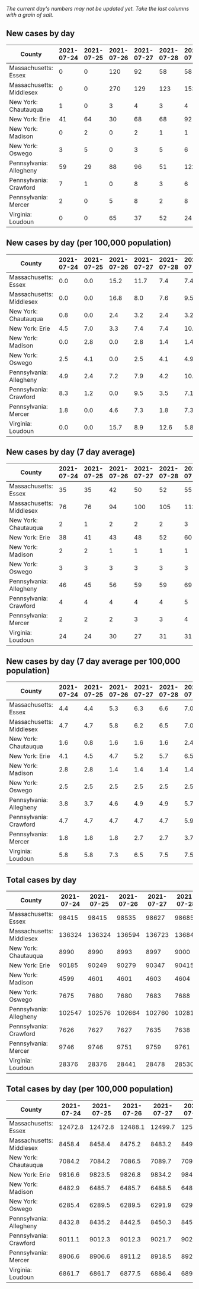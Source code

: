 _The current day's numbers may not be updated yet. Take the last columns with a grain of salt._
## New cases by day

| County | 2021-07-24 | 2021-07-25 | 2021-07-26 | 2021-07-27 | 2021-07-28 | 2021-07-29 | 2021-07-30 |
| --- | --- | --- | --- | --- | --- | --- | --- |
| Massachusetts: Essex | 0 | 0 | 120 | 92 | 58 | 58 |  |
| Massachusetts: Middlesex | 0 | 0 | 270 | 129 | 123 | 153 |  |
| New York: Chautauqua | 1 | 0 | 3 | 4 | 3 | 4 |  |
| New York: Erie | 41 | 64 | 30 | 68 | 68 | 92 |  |
| New York: Madison | 0 | 2 | 0 | 2 | 1 | 1 |  |
| New York: Oswego | 3 | 5 | 0 | 3 | 5 | 6 |  |
| Pennsylvania: Allegheny | 59 | 29 | 88 | 96 | 51 | 122 | 125 |
| Pennsylvania: Crawford | 7 | 1 | 0 | 8 | 3 | 6 | 2 |
| Pennsylvania: Mercer | 2 | 0 | 5 | 8 | 2 | 8 | 4 |
| Virginia: Loudoun | 0 | 0 | 65 | 37 | 52 | 24 | 46 |

## New cases by day (per 100,000 population)

| County | 2021-07-24 | 2021-07-25 | 2021-07-26 | 2021-07-27 | 2021-07-28 | 2021-07-29 | 2021-07-30 |
| --- | --- | --- | --- | --- | --- | --- | --- |
| Massachusetts: Essex | 0.0 | 0.0 | 15.2 | 11.7 | 7.4 | 7.4 |  |
| Massachusetts: Middlesex | 0.0 | 0.0 | 16.8 | 8.0 | 7.6 | 9.5 |  |
| New York: Chautauqua | 0.8 | 0.0 | 2.4 | 3.2 | 2.4 | 3.2 |  |
| New York: Erie | 4.5 | 7.0 | 3.3 | 7.4 | 7.4 | 10.0 |  |
| New York: Madison | 0.0 | 2.8 | 0.0 | 2.8 | 1.4 | 1.4 |  |
| New York: Oswego | 2.5 | 4.1 | 0.0 | 2.5 | 4.1 | 4.9 |  |
| Pennsylvania: Allegheny | 4.9 | 2.4 | 7.2 | 7.9 | 4.2 | 10.0 | 10.3 |
| Pennsylvania: Crawford | 8.3 | 1.2 | 0.0 | 9.5 | 3.5 | 7.1 | 2.4 |
| Pennsylvania: Mercer | 1.8 | 0.0 | 4.6 | 7.3 | 1.8 | 7.3 | 3.7 |
| Virginia: Loudoun | 0.0 | 0.0 | 15.7 | 8.9 | 12.6 | 5.8 | 11.1 |

## New cases by day (7 day average)

| County | 2021-07-24 | 2021-07-25 | 2021-07-26 | 2021-07-27 | 2021-07-28 | 2021-07-29 | 2021-07-30 |
| --- | --- | --- | --- | --- | --- | --- | --- |
| Massachusetts: Essex | 35 | 35 | 42 | 50 | 52 | 55 |  |
| Massachusetts: Middlesex | 76 | 76 | 94 | 100 | 105 | 113 |  |
| New York: Chautauqua | 2 | 1 | 2 | 2 | 2 | 3 |  |
| New York: Erie | 38 | 41 | 43 | 48 | 52 | 60 |  |
| New York: Madison | 2 | 2 | 1 | 1 | 1 | 1 |  |
| New York: Oswego | 3 | 3 | 3 | 3 | 3 | 3 |  |
| Pennsylvania: Allegheny | 46 | 45 | 56 | 59 | 59 | 69 | 81 |
| Pennsylvania: Crawford | 4 | 4 | 4 | 4 | 4 | 5 | 4 |
| Pennsylvania: Mercer | 2 | 2 | 2 | 3 | 3 | 4 | 4 |
| Virginia: Loudoun | 24 | 24 | 30 | 27 | 31 | 31 | 32 |

## New cases by day (7 day average per 100,000 population)

| County | 2021-07-24 | 2021-07-25 | 2021-07-26 | 2021-07-27 | 2021-07-28 | 2021-07-29 | 2021-07-30 |
| --- | --- | --- | --- | --- | --- | --- | --- |
| Massachusetts: Essex | 4.4 | 4.4 | 5.3 | 6.3 | 6.6 | 7.0 |  |
| Massachusetts: Middlesex | 4.7 | 4.7 | 5.8 | 6.2 | 6.5 | 7.0 |  |
| New York: Chautauqua | 1.6 | 0.8 | 1.6 | 1.6 | 1.6 | 2.4 |  |
| New York: Erie | 4.1 | 4.5 | 4.7 | 5.2 | 5.7 | 6.5 |  |
| New York: Madison | 2.8 | 2.8 | 1.4 | 1.4 | 1.4 | 1.4 |  |
| New York: Oswego | 2.5 | 2.5 | 2.5 | 2.5 | 2.5 | 2.5 |  |
| Pennsylvania: Allegheny | 3.8 | 3.7 | 4.6 | 4.9 | 4.9 | 5.7 | 6.7 |
| Pennsylvania: Crawford | 4.7 | 4.7 | 4.7 | 4.7 | 4.7 | 5.9 | 4.7 |
| Pennsylvania: Mercer | 1.8 | 1.8 | 1.8 | 2.7 | 2.7 | 3.7 | 3.7 |
| Virginia: Loudoun | 5.8 | 5.8 | 7.3 | 6.5 | 7.5 | 7.5 | 7.7 |

## Total cases by day

| County | 2021-07-24 | 2021-07-25 | 2021-07-26 | 2021-07-27 | 2021-07-28 | 2021-07-29 | 2021-07-30 |
| --- | --- | --- | --- | --- | --- | --- | --- |
| Massachusetts: Essex | 98415 | 98415 | 98535 | 98627 | 98685 | 98743 |  |
| Massachusetts: Middlesex | 136324 | 136324 | 136594 | 136723 | 136846 | 136999 |  |
| New York: Chautauqua | 8990 | 8990 | 8993 | 8997 | 9000 | 9004 |  |
| New York: Erie | 90185 | 90249 | 90279 | 90347 | 90415 | 90507 |  |
| New York: Madison | 4599 | 4601 | 4601 | 4603 | 4604 | 4605 |  |
| New York: Oswego | 7675 | 7680 | 7680 | 7683 | 7688 | 7694 |  |
| Pennsylvania: Allegheny | 102547 | 102576 | 102664 | 102760 | 102811 | 102933 | 103058 |
| Pennsylvania: Crawford | 7626 | 7627 | 7627 | 7635 | 7638 | 7644 | 7646 |
| Pennsylvania: Mercer | 9746 | 9746 | 9751 | 9759 | 9761 | 9769 | 9773 |
| Virginia: Loudoun | 28376 | 28376 | 28441 | 28478 | 28530 | 28554 | 28600 |

## Total cases by day (per 100,000 population)

| County | 2021-07-24 | 2021-07-25 | 2021-07-26 | 2021-07-27 | 2021-07-28 | 2021-07-29 | 2021-07-30 |
| --- | --- | --- | --- | --- | --- | --- | --- |
| Massachusetts: Essex | 12472.8 | 12472.8 | 12488.1 | 12499.7 | 12507.1 | 12514.4 |  |
| Massachusetts: Middlesex | 8458.4 | 8458.4 | 8475.2 | 8483.2 | 8490.8 | 8500.3 |  |
| New York: Chautauqua | 7084.2 | 7084.2 | 7086.5 | 7089.7 | 7092.0 | 7095.2 |  |
| New York: Erie | 9816.6 | 9823.5 | 9826.8 | 9834.2 | 9841.6 | 9851.6 |  |
| New York: Madison | 6482.9 | 6485.7 | 6485.7 | 6488.5 | 6489.9 | 6491.3 |  |
| New York: Oswego | 6285.4 | 6289.5 | 6289.5 | 6291.9 | 6296.0 | 6300.9 |  |
| Pennsylvania: Allegheny | 8432.8 | 8435.2 | 8442.5 | 8450.3 | 8454.5 | 8464.6 | 8474.9 |
| Pennsylvania: Crawford | 9011.1 | 9012.3 | 9012.3 | 9021.7 | 9025.3 | 9032.4 | 9034.7 |
| Pennsylvania: Mercer | 8906.6 | 8906.6 | 8911.2 | 8918.5 | 8920.3 | 8927.7 | 8931.3 |
| Virginia: Loudoun | 6861.7 | 6861.7 | 6877.5 | 6886.4 | 6899.0 | 6904.8 | 6915.9 |

